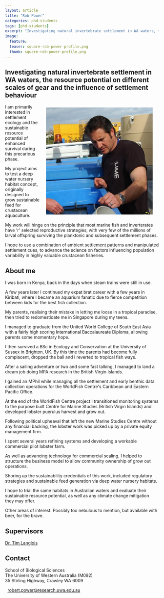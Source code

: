 ```yaml
---
layout: article
title: "Rob Power"
categories: phd-students
tags: [phd-students]
excerpt: "Investigating natural invertebrate settlement in WA waters, the resource potential on different scales of gear and the influence of settlement behaviour"
image:
  feature: 
  teaser: square-rob-power-profile.png
  thumb: square-rob-power-profile.png
---
```


## Investigating natural invertebrate settlement in WA waters, the resource potential on different scales of gear and the influence of settlement behaviour
<img src='/images/square-rob-power-profile.png' align='right' width="350" hspace="20" vspace="10">
I am primarily interested in settlement ecology and the sustainable resource potential of enhanced survival during this precarious phase.

My project aims to test a deep water nursery habitat concept, originally designed to grow sustainable feed for crustacean aquaculture.

My work will hinge on the principle that most marine fish and inverterates have 'r' selected reproductive strategies, with very few of the millions of larval offspring surviving the planktonic and subsequent settlement phases.

I hope to use a combination of ambient settlement patterns and manipulated settlement cues, to advance the science on factors influencing population variability in highly valuable crustacean fisheries.

## About me
I was born in Kenya, back in the days when steam trains were still in use.

A few years later I continued my expat brat career with a few years in Kiribati, where I became an aquarium fanatic due to fierce competition between kids for the best fish collection.

My parents, realising their mistake in letting me loose in a tropical paradise, then tried to redomesticate me in Singapore during my teens. 

I managed to graduate from the United World College of South East Asia with a fairly high scoring International Baccalaureate Diploma, allowing parents some momentary hope.

I then survived a BSc in Ecology and Conservation at the University of Sussex in Brighton, UK. By this time the parents had become fully complacent, dropped the ball and I reverted to tropical fish ways.

After a sailing adventure or two and some fast talking, I managed to land a dream job doing MPA research in the British Virgin Islands.

I gained an MPhil while managing all the settlement and early benthic data collection operations for the WorldFish Centre's Caribbean and Eastern Pacific Office. 

At the end of the WorldFish Centre project I transitioned monitoring systems to the purpose built Centre for Marine Studies (British Virgin Islands) and developed lobster puerulus harvest and grow out.

Following political upheaval that left the new Marine Studies Centre without any financial backing, the lobster work was picked up by a private equity management firm.

I spent several years refining systems and developing a workable commercial pilot lobster farm.

As well as advancing technology for commercial scaling, I helped to structure the business model to allow community ownership of grow out operations. 

Shoring up the sustainability credentials of this work, included regulatory strategies and sustainable feed generation via deep water nursery habitats.

I hope to trial the same habitats in Australian waters and evaluate their sustainable resource potential, as well as any climate change mitigation they may offer.

Other areas of interest: Possibly too nebulous to mention, but available with beer, for the brave.


## Supervisors
[Dr. Tim Langlois](https://uwamegfisheries.github.io/researchers/tim-langlois/ "Tim Langlois")

## Contact
<p class="address"><i class="far fa-building"></i> School of Biological Sciences<br>
The University of Western Australia (M092)<br>
35 Stirling Highway, Crawley WA 6009</p>

<p class="phoneemail"><i class="far fa-envelope-open"></i>&nbsp;&nbsp;<a href="mailto:robert.power@research.uwa.edu.au">robert.power@research.uwa.edu.au</a><br>
